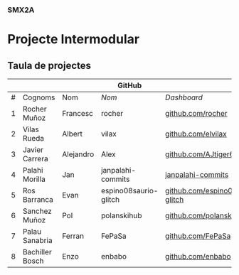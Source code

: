 ### SMX2A

# Projecte Intermodular

## Taula de projectes

|    |              |          | GitHub |             |       | Projecte |
|:--:|--------------|----------|--------|-------------|-------|----------|
| #  | Cognoms      | Nom      | *Nom*  | *Dashboard* | *Web* | *Web*    |
| 1  | Rocher Muñoz | Francesc | rocher | [github.com/rocher](https://github.com/rocher) | [rocher.github.io](https://rocher.github.io) | [La FUSTA](http://lafusta.endinahosting.com) |
| 2  | Vilas Rueda  | Albert   | vilax  | [github.com/elvilax](https://github.com/elvilax) | [vilax.github.io](https://elvilax.github.io) | [La FUSTA](http://lafusta.endinahosting.com) |
| 3  | Javier Carrera | Alejandro | Alex | [github.com/AJtiger6](https://github.com/AJtiger6) | [AJtiger6.github.io](https://AJtiger6.github.io) |
| 4  | Palahi Morilla      | Jan      |  janpalahi-commits  | [janpalahi-commits](https://github.com/janpalahi-commits)  | [janpalahi-commits.github.io](https://janpalahi-commits.github.io) | [LA FUSTA](http://lafusta.endinahosting.com)    |
| 5  | Ros Barranca | Evan | espino08saurio-glitch | [github.com/espino08saurio-glitch](https://github.com/espino08saurio-glitch) | | |
| 6  | Sanchez Muñoz | Pol | polanskihub | [github.com/polanskihub](https://github.com/polanskihub) | | |
| 7  | Palau Sanabria | Ferran | FePaSa | [github.com/FePaSa](https://github.com/FePaSa) | | |
| 8  | Bachiller Bosch | Enzo | enbabo | [github.com/enbabo](https://github.com/enbabo) | [enbabo.github.io](https://enbabo.github.io) | [La FUSTA](http://lafusta.endinahosting.com) |
